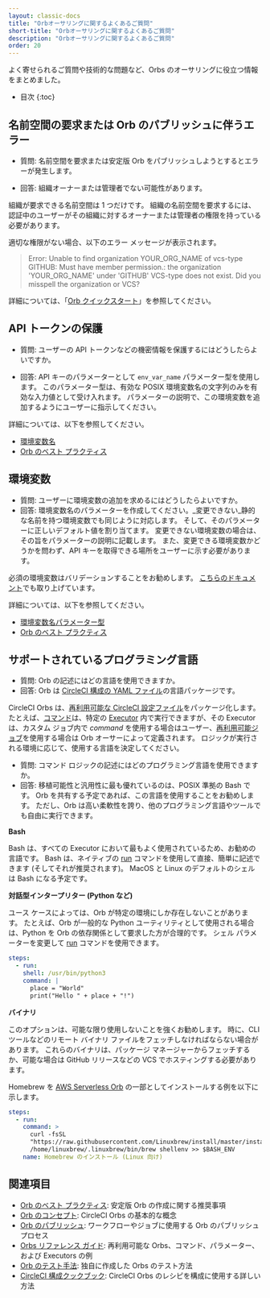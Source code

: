 ```yaml
---
layout: classic-docs
title: "Orbオーサリングに関するよくあるご質問"
short-title: "Orbオーサリングに関するよくあるご質問"
description: "Orbオーサリングに関するよくあるご質問"
order: 20
---
```


よく寄せられるご質問や技術的な問題など、Orbs のオーサリングに役立つ情報をまとめました。

* 目次
{:toc}



## 名前空間の要求または Orb のパブリッシュに伴うエラー

* 質問: 名前空間を要求または安定版 Orb をパブリッシュしようとするとエラーが発生します。

* 回答: 組織オーナーまたは管理者でない可能性があります。

組織が要求できる名前空間は 1 つだけです。 組織の名前空間を要求するには、認証中のユーザーがその組織に対するオーナーまたは管理者の権限を持っている必要があります。

適切な権限がない場合、以下のエラー メッセージが表示されます。


> Error: Unable to find organization YOUR_ORG_NAME of vcs-type GITHUB: Must have member permission.: the organization 'YOUR_ORG_NAME' under 'GITHUB' VCS-type does not exist. Did you misspell the organization or VCS?


詳細については、「[Orb クイックスタート]({{site.baseurl}}/ja/2.0/orb-author/#orb-クイックスタート)」を参照してください。


## API トークンの保護

* 質問: ユーザーの API トークンなどの機密情報を保護するにはどうしたらよいですか。

* 回答: API キーのパラメーターとして `env_var_name` パラメーター型を使用します。 このパラメーター型は、有効な POSIX 環境変数名の文字列のみを有効な入力値として受け入れます。 パラメーターの説明で、この環境変数を追加するようにユーザーに指示してください。

詳細については、以下を参照してください。
* [環境変数名]({{site.baseurl}}/ja/2.0/reusing-config/#環境変数名)
* [Orb のベスト プラクティス]({{site.baseurl}}/ja/2.0/orbs-best-practices/)

## 環境変数

* 質問: ユーザーに環境変数の追加を求めるにはどうしたらよいですか。
* 回答: 環境変数名のパラメーターを作成してください。_変更できない_静的な名前を持つ環境変数でも同じように対応します。 そして、そのパラメーターに正しいデフォルト値を割り当てます。 変更できない環境変数の場合は、その旨をパラメーターの説明に記載します。 また、変更できる環境変数かどうかを問わず、API キーを取得できる場所をユーザーに示す必要があります。

必須の環境変数はバリデーションすることをお勧めします。 [こちらのドキュメント]({{site.baseurl}}/ja/2.0/orbs-best-practices/#コマンド)でも取り上げています。

詳細については、以下を参照してください。
* [環境変数名パラメーター型]({{site.baseurl}}/ja/2.0/reusing-config/#環境変数名)
* [Orb のベスト プラクティス]({{site.baseurl}}/ja/2.0/orbs-best-practices/)

## サポートされているプログラミング言語

* 質問: Orb の記述にはどの言語を使用できますか。
* 回答: Orb は [CircleCI 構成の YAML ファイル]({{site.baseurl}}/ja/2.0/configuration-reference/)の言語パッケージです。

CircleCI Orbs は、[再利用可能な CircleCI 設定ファイル]({{site.baseurl}}/ja/2.0/reusing-config/)をパッケージ化します。たとえば、[コマンド]({{site.baseurl}}/ja/2.0/reusing-config/#再利用可能なコマンドのオーサリング)は、特定の [Executor]({{site.baseurl}}/ja/2.0/executor-intro/) 内で実行できますが、その Executor は、カスタム ジョブ内で _command_ を使用する場合はユーザー、[再利用可能ジョブ]({{site.baseurl}}/ja/2.0/orb-author-intro/#ジョブ)を使用する場合は Orb オーサーによって定義されます。 ロジックが実行される環境に応じて、使用する言語を決定してください。

* 質問: コマンド ロジックの記述にはどのプログラミング言語を使用できますか。
* 回答: 移植可能性と汎用性に最も優れているのは、POSIX 準拠の Bash です。 Orb を共有する予定であれば、この言語を使用することをお勧めします。 ただし、Orb は高い柔軟性を誇り、他のプログラミング言語やツールでも自由に実行できます。

**Bash**

Bash は、すべての Executor において最もよく使用されているため、お勧めの言語です。 Bash は、ネイティブの [run]({{site.baseurl}}/ja/2.0/configuration-reference/#run) コマンドを使用して直接、簡単に記述できます (そしてそれが推奨されます)。 MacOS と Linux のデフォルトのシェルは Bash になる予定です。

**対話型インタープリター (Python など)**

ユース ケースによっては、Orb が特定の環境にしか存在しないことがあります。 たとえば、Orb が一般的な Python ユーティリティとして使用される場合は、Python を Orb の依存関係として要求した方が合理的です。 シェル パラメーターを変更して [run]({{site.baseurl}}/ja/2.0/configuration-reference/#run) コマンドを使用できます。

```yaml
steps:
  - run:
    shell: /usr/bin/python3
    command: |
      place = "World"
      print("Hello " + place + "!")
```

**バイナリ**

このオプションは、可能な限り使用しないことを強くお勧めします。 時に、CLI ツールなどのリモート バイナリ ファイルをフェッチしなければならない場合があります。 これらのバイナリは、パッケージ マネージャーからフェッチするか、可能な場合は GitHub リリースなどの VCS でホスティングする必要があります。

Homebrew を [AWS Serverless Orb](https://circleci.com/orbs/registry/orb/circleci/aws-serverless#commands-install) の一部としてインストールする例を以下に示します。

```yaml
steps:
  - run:
    command: >
      curl -fsSL
      "https://raw.githubusercontent.com/Linuxbrew/install/master/install.sh" | bash
      /home/linuxbrew/.linuxbrew/bin/brew shellenv >> $BASH_ENV
    name: Homebrew のインストール (Linux 向け)
```




## 関連項目
- [Orb のベスト プラクティス]({{site.baseurl}}/ja/2.0/orbs-best-practices): 安定版 Orb の作成に関する推奨事項
- [Orb のコンセプト]({{site.baseurl}}/ja/2.0/using-orbs/): CircleCI Orbs の基本的な概念
- [Orb のパブリッシュ]({{site.baseurl}}/ja/2.0/creating-orbs/): ワークフローやジョブに使用する Orb のパブリッシュ プロセス
- [Orbs リファレンス ガイド]({{site.baseurl}}/ja/2.0/reusing-config/): 再利用可能な Orbs、コマンド、パラメーター、および Executors の例
- [Orb のテスト手法]({{site.baseurl}}/ja/2.0/testing-orbs/): 独自に作成した Orbs のテスト方法
- [CircleCI 構成クックブック]({{site.baseurl}}/ja/2.0/configuration-cookbook/#構成レシピ): CircleCI Orbs のレシピを構成に使用する詳しい方法
